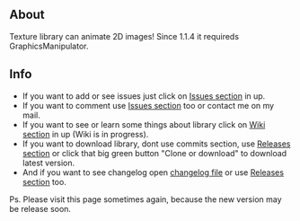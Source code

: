 ## About
Texture library can animate 2D images!
Since 1.1.4 it requireds GraphicsManipulator.
## Info
* If you want to add or see issues just click on [Issues section](https://github.com/PetoPetko/Texture-Animation/issues) in up.
* If you want to comment use [Issues section](https://github.com/PetoPetko/Texture-Animation/issues) too or contact me on my mail.
* If you want to see or learn some things about library click on [Wiki section](https://github.com/PetoPetko/Texture-Animation/wiki) in up (Wiki is in progress).
* If you want to download library, dont use commits section, use [Releases section](https://github.com/PetoPetko/Texture-Animation/releases) or click that big green button "Clone or download" to download latest version.
* And if you want to see changelog open [changelog file](Changelog.md) or use [Releases section](https://github.com/PetoPetko/Texture-Animation/releases) too.

Ps. Please visit this page sometimes again, because the new version may be release soon.

